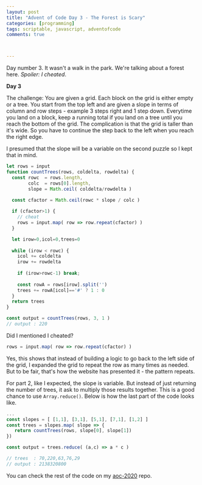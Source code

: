 ```yaml
---
layout: post
title: "Advent of Code Day 3 - The Forest is Scary"
categories: [programming]
tags: scriptable, javascript, adventofcode
comments: true



---
```


Day number 3. It wasn't a walk in the park. We're talking about a forest here. *Spoiler: I cheated*.

<!--more-->

**Day 3**

The challenge: You are given a grid. Each block on the grid is either empty or a tree. You start from the top left and are given a slope in terms of column and row steps - example 3 steps right and 1 step down. Everytime you land on a block, keep a running total if you land on a tree until you reach the bottom of the grid. The complication is that the grid is taller than it's wide. So you have to continue the step back to the left when you reach the right edge.

I presumed that the slope will be a variable on the second puzzle so I kept that in mind.

```javascript
let rows = input
function countTrees(rows, coldelta, rowdelta) {
  const rowc  = rows.length, 
        colc  = rows[0].length,
        slope = Math.ceil( coldelta/rowdelta )
    
  const cfactor = Math.ceil(rowc * slope / colc )

  if (cfactor>1) {
    // cheat
    rows = input.map( row => row.repeat(cfactor) )
  }

  let irow=0,icol=0,trees=0
      
  while (irow < rowc) {
    icol += coldelta
    irow += rowdelta
    
    if (irow>rowc-1) break;
    
    const rowA = rows[irow].split('')
    trees += rowA[icol]=='#' ? 1 : 0
  }
  return trees
} 

const output = countTrees(rows, 3, 1 )
// output : 220

```

Did I mentioned I cheated? 

```javascript
rows = input.map( row => row.repeat(cfactor) )
```

Yes, this shows that instead of building a logic to go back to the left side of the grid, I expanded the grid to repeat the row as many times as needed. But to be fair, that's how the website has presented it - the pattern repeats.

For part 2, like I expected, the slope is variable. But instead of just returning the number of trees, it ask to multiply those results together. This is a good chance to use `Array.reduce()`. Below is how the last part of the code looks like.

```javascript
...
const slopes = [ [1,1], [3,1], [5,1], [7,1], [1,2] ]
const trees = slopes.map( slope => { 
   return countTrees(rows, slope[0], slope[1])
})

const output = trees.reduce( (a,c) => a * c )

// trees  : 70,220,63,76,29
// output : 2138320800

```

You can check the rest of the code on my [aoc-2020](https://github.com/supermamon/aoc-2020) repo.





